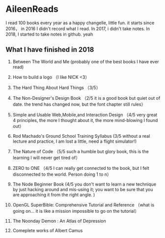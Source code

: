 # AileenReads
I read 100 books every year as a happy changelle, little fun. it starts since 2016， in 2016 I didn't record what I read. In 2017, i didn't take notes. In 2018, I started to take notes in github. yeah

## What I have finished in 2018
1. Between The World and Me (probably one of the best books I have ever read)

2. How to build a logo （I like NICK <3）

3. The Hard Thing About Hard Things （3/5）

4. The Non-Designer's Design Book （2/5 it is a good book but quiet out of date. the trend has changed now, but the font chapter still rules）

5. Simple and Usable Web,Mobile,and Interaction Design （4/5 very great 4 principles, the more I thought about it, the more mind-blowing I found out）

6. Rod Machado's Ground School Training Syllabus (3/5 without a real lecture and practice, I am lost a little, need a flight simulator!)

7. The Nature of Code （5/5 such a humble but glory book, this is the learning I will never get tired of）

8. ZERO to ONE （4/5 I can really get connected to the book, but I felt disconnected to the world. Person doing 1 to n）

9. The Node Beginner Book (4/5 you don't want to learn a new technique by just hacking around and mis-using it; you want to be sure that you are approaching it from the right angle. )

10. OpenGL SuperBible: Comprehensive Tutorial and Reference （what is going on... it is like a mission impossible to go on the tutorial）

11. The Noonday Demon : An Atlas of Depression

12. Comeplete works of Albert Camus
